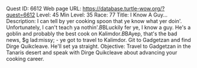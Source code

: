 Quest ID: 6612
Web page URL: https://database.turtle-wow.org/?quest=6612
Level: 45
Min Level: 35
Race: 77
Title: I Know A Guy...
Description: I can tell by yer cooking spoon that ye know what yer doin'. Unfortunately, I can't teach ya nothin'.$B$BLuckily fer ye, I know a guy. He's a goblin and probably the best cook on Kalimdor.$B$BAyep, that's the bad news, $g lad:missy; - ye got to travel to Kalimdor. Git to Gadgetzan and find Dirge Quikcleave. He'll set ya straight.
Objective: Travel to Gadgetzan in the Tanaris desert and speak with Dirge Quikcleave about advancing your cooking career.
